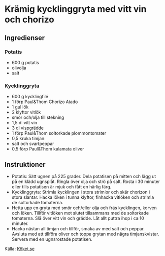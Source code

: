 # Krämig kycklinggryta med vitt vin och chorizo

## Ingredienser

### Potatis
* 600 g potatis
* olivolja
* salt

### Kycklinggryta
* 600 g kycklingfilé
* 1 förp Paul&Thom Chorizo Atado
* 1 gul lök
* 2 klyftor vitlök
* smör och/olja till stekning
* 1,5 dl vitt vin
* 3 dl vispgrädde
* 1 förp Paul&Thom soltorkade plommontomater
* 0,5 kruka timjan
* salt och svartpeppar
* 0,5 förp Paul&Thom kalamata oliver

## Instruktioner

* Potatis: Sätt ugnen på 225 grader. Dela potatisen på mitten och lägg ut på en klädd ugnsplåt. Ringla över olja och strö på salt. Rosta i 30 minuter eller tills potatisen är mjuk och fått en härlig färg. 
* Kycklinggryta: Strimla kycklingen i stora strimlor och skär chorizon i stora slantar. Hacka löken i tunna klyftor, finhacka vitlöken och strimla de soltorkade tomaterna.
* Hetta upp en gryta med smör och/eller olja och fräs kycklingen, korven och löken. Tillför vitlöken mot slutet tillsammans med de soltorkade tomaterna. Slå över vitt vin och grädde. Låt allt puttra ihop i ca 10 minuter. 
* Hacka nästan all timjan och tillför, smaka av med salt och peppar. Avsluta med att tillföra oliver och toppa grytan med några timjanskvistar. Servera med en ugnsrostade potatisen.

Källa: [Köket.se](https://www.koket.se/kramig-kycklinggryta-med-vitt-vin-och-chorizo)
